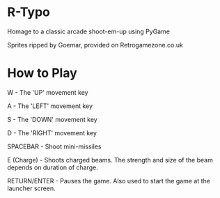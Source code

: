 # R-Typo
Homage to a classic arcade shoot-em-up using PyGame

Sprites ripped by Goemar, provided on Retrogamezone.co.uk

# How to Play

W - The 'UP' movement key

A - The 'LEFT' movement key

S - The 'DOWN' movement key

D - The 'RIGHT' movement key


SPACEBAR - Shoot mini-missiles

E (Charge) - Shoots charged beams. The strength and size of the beam depends on duration of charge.

RETURN/ENTER - Pauses the game. Also used to start the game at the launcher screen.